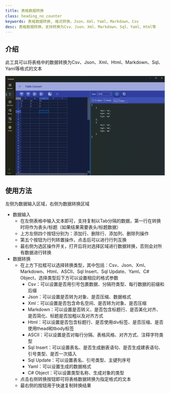 ```yaml
---
title: 表格数据转换
class: heading_no_counter
keywords: 表格数据转换, 格式转换，Json，Xml，Yaml，Markdown，Csv 
desc: 表格数据转换，支持转换为Csv、Json、Xml、Markdown、Sql、Yaml、Html等
---
```


## 介绍

此工具可以将表格中的数据转换为Csv、Json、Xml、Html、Markdown、Sql、Yaml等格式的文本

![](../../assets/images/ToolsSet/TSTTableConvert.png)

## 使用方法

左侧为数据输入区域，右侧为数据转换区域

* 数据输入
  * 在左侧表格中输入文本即可，支持复制以Tab分隔的数据，第一行在转换时将作为表头/标题（如果结果需要表头/标题数据）
  * 上方左侧四个按钮分别为：添加行、删除行、添加列、删除列操作
  * 第五个按钮为行列转置操作，点击后可以进行行列互换
  * 最右侧为选区操作开关，打开后将对选择区域进行数据转换，否则会对所有数据进行转换
* 数据转换
  * 在上方下拉框可以选择转换类型，其中包括：Csv、Json、Xml、Markdown、Html、ASCII、Sql Insert、Sql Update、Yaml、C# Object，选择类型后下方可以设置相应的格式参数
    * Csv：可以设置是否用引号包裹数据、分隔符类型、每行数据的前缀和后缀
    * Json：可以设置是否转为对象、是否压缩、数据格式
    * Xml：可以设置是否包含命名空间、是否转为对象、是否压缩
    * Markdown：可以设置是否转义、是否包含标题行、是否美化对齐、是否简化、标题是否加粗以及对齐方式
    * Html：可以设置是否包含标题行、是否使用div标签、是否压缩、是否使用thead和tbody标签
    * ASCII：可以设置是否对每行分隔、表格风格、对齐方式、注释字符类型
    * Sql Insert：可以设置表名、是否生成删表语句、是否生成建表语句、引号类型、是否一次插入
    * Sql Update：可以设置表名、引号类型、主键列序号
    * Yaml：可以设置生成的数据格式
    * C# Object：可以设置类型名称、生成对象的类型
  * 点击右侧转换按钮即可将表格数据转换为指定格式的文本
  * 最右侧的按钮用于快速复制转换结果
